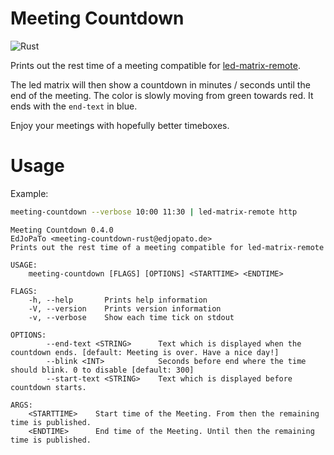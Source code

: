 # Meeting Countdown
![Rust](https://github.com/EdJoPaTo/meeting-countdown/workflows/Rust/badge.svg)

Prints out the rest time of a meeting compatible for [led-matrix-remote](https://github.com/EdJoPaTo/led-matrix-remote).

The led matrix will then show a countdown in minutes / seconds until the end of the meeting.
The color is slowly moving from green towards red.
It ends with the `end-text` in blue.

Enjoy your meetings with hopefully better timeboxes.

# Usage

Example:

```sh
meeting-countdown --verbose 10:00 11:30 | led-matrix-remote http
```

```plaintext
Meeting Countdown 0.4.0
EdJoPaTo <meeting-countdown-rust@edjopato.de>
Prints out the rest time of a meeting compatible for led-matrix-remote

USAGE:
    meeting-countdown [FLAGS] [OPTIONS] <STARTTIME> <ENDTIME>

FLAGS:
    -h, --help       Prints help information
    -V, --version    Prints version information
    -v, --verbose    Show each time tick on stdout

OPTIONS:
        --end-text <STRING>      Text which is displayed when the countdown ends. [default: Meeting is over. Have a nice day!]
        --blink <INT>            Seconds before end where the time should blink. 0 to disable [default: 300]
        --start-text <STRING>    Text which is displayed before countdown starts.

ARGS:
    <STARTTIME>    Start time of the Meeting. From then the remaining time is published.
    <ENDTIME>      End time of the Meeting. Until then the remaining time is published.
```
